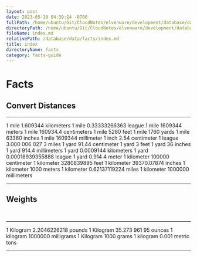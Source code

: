 ```yaml
---
layout: post
date: 2023-05-10 04:39:14 -0700
fullPath: /home/ubuntu/Git/CloudNotes/elvenware/development/database/data/facts/index.md
directoryPath: /home/ubuntu/Git/CloudNotes/elvenware/development/database/data/facts
fileName: index.md
relativePath: /database/data/facts/index.md
title: index
directoryName: facts
category: facts-guide
---
```


Facts
=====

Convert Distances
-----------------

  ------------- -------------------------
  1 mile        1.609344 kilometers
  1 mile        0.33333266363 league
  1 mile        1609344 meters
  1 mile        160934.4 centimeters
  1 mile        5280 feet
  1 mile        1760 yards
  1 mile        63360 inches
  1 mile        1609344 millimeter
  1 inch        2.54 centimeter
  1 league      3.000 006 027 3 miles
  1 yard        91.44 centimeter
  1 yard        3 feet
  1 yard        36 inches
  1 yard        914.4 millimeters
  1 yard        0.0009144 kilometers
  1 yard        0.00018939355888 league
  1 yard        0.914 4 meter
  1 kilometer   100000 centimeter
  1 kilometer   3280839895 feet
  1 kilometer   39370.07874 inches
  1 kilometer   1000 meters
  1 kilometer   0.62137119224 miles
  1 kilometer   1000000 millimeters
  ------------- -------------------------

Weights
-------

 

  ------------ ----------------------
  1 Kilogram   2.2046226218 pounds
  1 Kilogram   35.273 961 95 ounces
  1 kilogram   1000000 milligrams
  1 Kilogram   1000 grams
  1 kilogram   0.001 metric tons
                
                
                
                
                
  ------------ ----------------------
